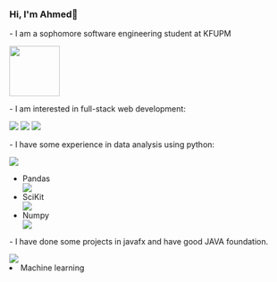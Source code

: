 ### Hi, I'm Ahmed👋
<p>- I am a sophomore software engineering student at KFUPM</p>
<img src="https://github.com/AhmedAldeek/AhmedAldeek/assets/108627092/cd48d778-8249-4f84-a821-675151ebbe48" width="90">
<p>- I am interested in full-stack web development:</p>
<img src="https://img.shields.io/badge/HTML5-E34F26?style=for-the-badge&logo=html5&logoColor=white">
<img src="https://img.shields.io/badge/CSS3-1572B6?style=for-the-badge&logo=css3&logoColor=white">
<img src="https://img.shields.io/badge/JavaScript-323330?style=for-the-badge&logo=javascript&logoColor=F7DF1E">
<p>- I have some experience in data analysis using python:</p>
<img src="https://img.shields.io/badge/Python-FFD43B?style=for-the-badge&logo=python&logoColor=blue">
<ul>
  <li>Pandas</li>
  <img src="https://img.shields.io/badge/Pandas-2C2D72?style=for-the-badge&logo=pandas&logoColor=white">
  <li>SciKit</li>
  <img src="https://img.shields.io/badge/Numpy-777BB4?style=for-the-badge&logo=numpy&logoColor=white">
  <li>Numpy</li>
  <img src="https://img.shields.io/badge/scikit_learn-F7931E?style=for-the-badge&logo=scikit-learn&logoColor=white">
</ul>
<p>- I have done some projects in javafx and have good JAVA foundation.</p>
<img src="
<p>- I am currently studying:</p>
<ul>
  <li>Hybrid mobile Apps development</li>
  <img src="https://img.shields.io/badge/Flutter-02569B?style=for-the-badge&logo=flutter&logoColor=white">
  <li>Machine learning</li>
</ul>
<!--
**AhmedAldeek/AhmedAldeek** is a ✨ _special_ ✨ repository because its `README.md` (this file) appears on your GitHub profile.

Here are some ideas to get you started:

- 🔭 I’m currently working on ...
- 🌱 I’m currently learning ...
- 👯 I’m looking to collaborate on ...
- 🤔 I’m looking for help with ...
- 💬 Ask me about ...
- 📫 How to reach me: ...
- 😄 Pronouns: ...
- ⚡ Fun fact: ...
-->
